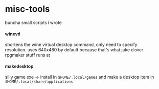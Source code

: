 # misc-tools
buncha small scripts i wrote

#### winevd
shortens the wine virtual desktop command, only need to specify resolution. uses 640x480 by default because that's what jake clover rpgmaker stuff runs at

#### makedesktop
silly game exe -> install in `$HOME/.local/games` and make a desktop item in `$HOME/.local/share/applications`
